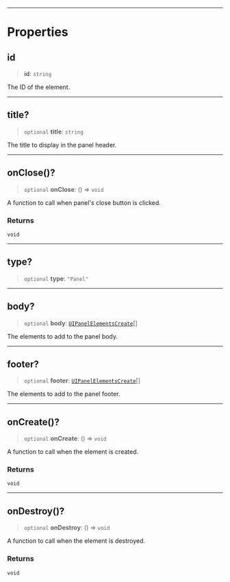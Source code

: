 ***

# Properties

## id

> **id**: `string`

The ID of the element.

***

## title?

> `optional` **title**: `string`

The title to display in the panel header.

***

## onClose()?

> `optional` **onClose**: () => `void`

A function to call when panel's close button is clicked.

### Returns

`void`

***

## type?

> `optional` **type**: `"Panel"`

***

## body?

> `optional` **body**: [`UIPanelElementsCreate`](UIPanelElementsCreate.md)\[]

The elements to add to the panel body.

***

## footer?

> `optional` **footer**: [`UIPanelElementsCreate`](UIPanelElementsCreate.md)\[]

The elements to add to the panel footer.

***

## onCreate()?

> `optional` **onCreate**: () => `void`

A function to call when the element is created.

### Returns

`void`

***

## onDestroy()?

> `optional` **onDestroy**: () => `void`

A function to call when the element is destroyed.

### Returns

`void`
